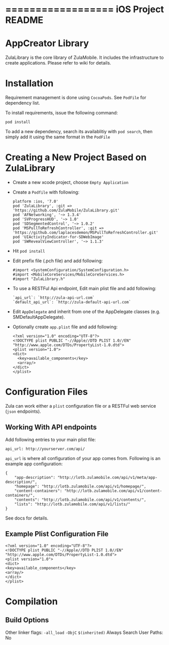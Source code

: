 ==================
iOS Project README
==================

AppCreator Library
==================

ZulaLibrary is the core library of ZulaMobile. It includes the infrastructure to create applications. Please refer to wiki for details.

Installation
============

Requirement management is done using `CocoaPods`. See `PodFile` for dependency list.

To install requirements, issue the following command:

    pod install

To add a new dependency, search its availablitiy with `pod search`, then simply add it using the same format in the `PodFile` 

Creating a New Project Based on ZulaLibrary
===========================================

  * Create a new xcode project, choose `Empty Application`
  * Create a `Podfile` with following:

        platform :ios, '7.0'
        pod 'ZulaLibrary', :git => 'https://github.com/ZulaMobile/ZulaLibrary.git'
        pod 'AFNetworking', '~> 1.3.4'
        pod 'SVProgressHUD', '~> 1.0'
        pod 'SDSegmentedControl', '~> 1.0.2'
        pod 'MSPullToRefreshController', :git => 'https://github.com/laplacesdemon/MSPullToRefreshController.git'
        pod 'UIActivityIndicator-for-SDWebImage'
        pod 'SWRevealViewController', '~> 1.1.3'

  * Hit `pod install`
  * Edit prefix file (.pch file) and add following:

        #import <SystemConfiguration/SystemConfiguration.h>
        #import <MobileCoreServices/MobileCoreServices.h>
        #import "ZulaLibrary.h"

  * To use a RESTFul Api endpoint, Edit main plist file and add following:

        `api_url`: `http://zula-api-url.com`
        `default_api_url`: `http://zula-default-api-url.com`

  * Edit `AppDelegate` and inherit from one of the AppDelegate classes (e.g. SMDefaultAppDelegate).
  * Optionally create `app.plist` file and add following:

        <?xml version="1.0" encoding="UTF-8"?>
        <!DOCTYPE plist PUBLIC "-//Apple//DTD PLIST 1.0//EN" "http://www.apple.com/DTDs/PropertyList-1.0.dtd">
        <plist version="1.0">
        <dict>
          <key>available_components</key>
          <array/>
        </dict>
        </plist>

Configuration Files
===================

Zula can work either a `plist` configuration file or a RESTFul web service (`json` endpoints).

Working With API endpoints
--------------------------

Add following entries to your main plist file:

    api_url: http://yourserver.com/api/

`api_url` is where all configuration of your app comes from. Following is an example app configuration:

    {
        "app-description": "http://lotb.zulamobile.com/api/v1/meta/app-description/", 
        "homepage": "http://lotb.zulamobile.com/api/v1/homepage/", 
        "content-containers": "http://lotb.zulamobile.com/api/v1/content-containers/", 
        "contents": "http://lotb.zulamobile.com/api/v1/contents/", 
        "lists": "http://lotb.zulamobile.com/api/v1/lists/"
    }

See docs for details.


Example Plist Configuration File
--------------------------------

    <?xml version="1.0" encoding="UTF-8"?>
    <!DOCTYPE plist PUBLIC "-//Apple//DTD PLIST 1.0//EN" "http://www.apple.com/DTDs/PropertyList-1.0.dtd">
    <plist version="1.0">
    <dict>
    <key>available_components</key>
    <array/>
    </dict>
    </plist>



Compilation 
===========

Build Options
-------------

Other linker flags: `-all_load` `-ObjC` `$(inherited)`
Always Search User Paths: No
